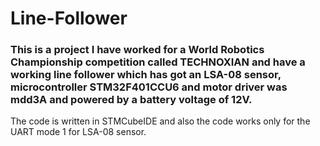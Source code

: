 ﻿# Line-Follower
### This is a project I have worked for a World Robotics Championship competition called TECHNOXIAN and have a working line follower which has got an LSA-08 sensor, microcontroller STM32F401CCU6 and motor driver was mdd3A and powered by a battery voltage of 12V.

The code is written in STMCubeIDE and also the code works only for the UART mode 1 for LSA-08 sensor.
